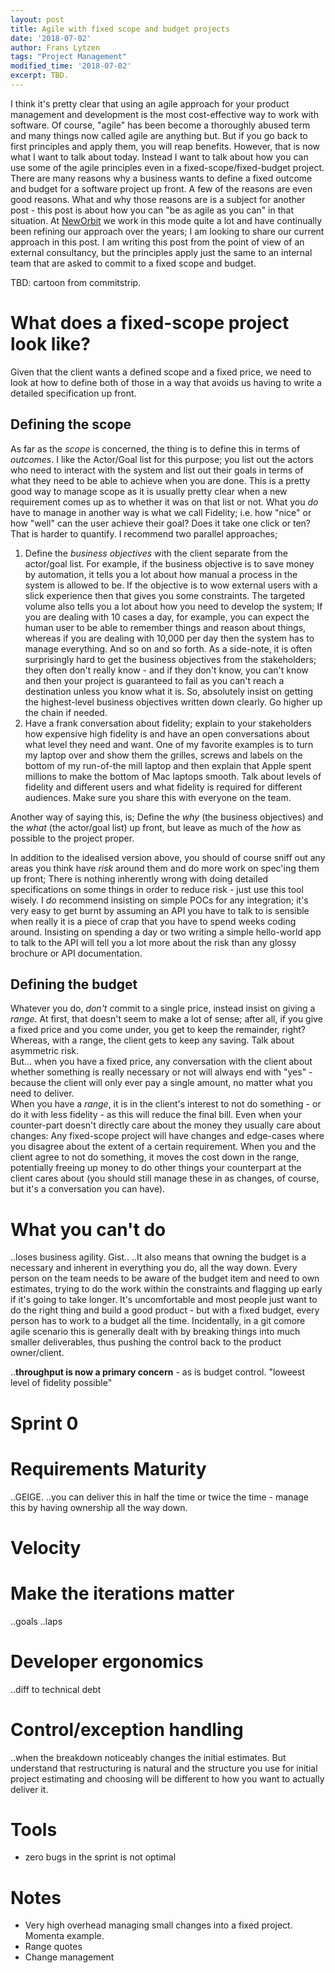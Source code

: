 ```yaml
---
layout: post
title: Agile with fixed scope and budget projects
date: '2018-07-02'
author: Frans Lytzen
tags: "Project Management"
modified_time: '2018-07-02'
excerpt: TBD.
---
```


I think it's pretty clear that using an agile approach for your product management and development is the most cost-effective way to work with software. Of course, "agile" has been become a thoroughly abused term and many things now called agile are anything but. But if you go back to first principles and apply them, you will reap benefits. However, that is now what I want to talk about today. Instead I want to talk about how you can use some of the agile principles even in a fixed-scope/fixed-budget project. There are many reasons why a business wants to define a fixed outcome and budget for a software project up front. A few of the reasons are even good reasons. What and why those reasons are is a subject for another post - this post is about how you can "be as agile as you can" in that situation. At [NewOrbit](https://neworbit.co.uk) we work in this mode quite a lot and have continually been refining our approach over the years; I am looking to share our current approach in this post. I am writing this post from the point of view of an external consultancy, but the principles apply just the same to an internal team that are asked to commit to a fixed scope and budget.

TBD: cartoon from commitstrip.

# What does a fixed-scope project look like?
Given that the client wants a defined scope and a fixed price, we need to look at how to define both of those in a way that avoids us having to write a detailed specification up front. 

## Defining the scope
As far as the *scope* is concerned, the thing is to define this in terms of *outcomes*. I like the Actor/Goal list for this purpose; you list out the actors who need to interact with the system and list out their goals in terms of what they need to be able to achieve when you are done. This is a pretty good way to manage scope as it is usually pretty clear when a new requirement comes up as to whether it was on that list or not. What you *do* have to manage in another way is what we call Fidelity; i.e. how "nice" or how "well" can the user achieve their goal? Does it take one click or ten? That is harder to quantify. I recommend two parallel approaches;
1. Define the *business objectives* with the client separate from the actor/goal list. For example, if the business objective is to save money by automation, it tells you a lot about how manual a process in the system is allowed to be. If the objective is to wow external users with a slick experience then that gives you some constraints. The targeted volume also tells you a lot about how you need to develop the system; If you are dealing with 10 cases a day, for example, you can expect the human user to be able to remember things and reason about things, whereas if you are dealing with 10,000 per day then the system has to manage everything. And so on and so forth. As a side-note, it is often surprisingly hard to get the business objectives from the stakeholders; they often don't really know - and if they don't know, you can't know and then your project is guaranteed to fail as you can't reach a destination unless you know what it is. So, absolutely insist on getting the highest-level business objectives written down clearly. Go higher up the chain if needed.
2. Have a frank conversation about fidelity; explain to your stakeholders how expensive high fidelity is and have an open conversations about what level they need and want. One of my favorite examples is to turn my laptop over and show them the grilles, screws and labels on the bottom of my run-of-the mill laptop and then explain that Apple spent millions to make the bottom of Mac laptops smooth. Talk about levels of fidelity and different users and what fidelity is required for different audiences. Make sure you share this with everyone on the team.

Another way of saying this, is; Define the *why* (the business objectives) and the *what* (the actor/goal list) up front, but leave as much of the *how* as possible to the project proper.

In addition to the idealised version above, you should of course sniff out any areas you think have *risk* around them and do more work on spec'ing them up front; There is nothing inherently wrong with doing detailed specifications on some things in order to reduce risk - just use this tool wisely. I *do* recommend insisting on simple POCs for any integration; it's very easy to get burnt by assuming an API you have to talk to is sensible when really it is a piece of crap that you have to spend weeks coding around. Insisting on spending a day or two writing a simple hello-world app to talk to the API will tell you a lot more about the risk than any glossy brochure or API documentation. 

## Defining the budget
Whatever you do, *don't* commit to a single price, instead insist on giving a *range*. At first, that doesn't seem to make a lot of sense; after all, if you give a fixed price and you come under, you get to keep the remainder, right? Whereas, with a range, the client gets to keep any saving. Talk about asymmetric risk.  
But... when you have a fixed price, any conversation with the client about whether something is really necessary or not will always end with "yes" - because the client will only ever pay a single amount, no matter what you need to deliver.  
When you have a *range*, it is in the client's interest to not do something - or do it with less fidelity - as this will reduce the final bill. Even when your counter-part doesn't directly care about the money they usually care about changes: Any fixed-scope project will have changes and edge-cases where you disagree about the extent of a certain requirement. When you and the client agree to not do something, it moves the cost down in the range, potentially freeing up money to do other things your counterpart at the client cares about (you should still manage these in as changes, of course, but it's a conversation you can have).



# What you can't do
..loses business agility. Gist..
..It also means that owning the budget is a necessary and inherent in everything you do, all the way down. Every person on the team needs to be aware of the budget item and need to own estimates, trying to do the work within the constraints and flagging up early if it's going to take longer. It's uncomfortable and most people just want to do the right thing and build a good product - but with a fixed budget, every person has to work to a budget all the time. Incidentally, in a git comore agile scenario this is generally dealt with by breaking things into much smaller deliverables, thus pushing the control back to the product owner/client.


..**throughput is now a primary concern** - as is budget control. "loweest level of fidelity possible"

# Sprint 0

# Requirements Maturity
..GEIGE. 
..you can deliver this in half the time or twice the time - manage this by having ownership all the way down.

# Velocity

# Make the iterations matter
..goals
..laps

# Developer ergonomics

..diff to technical debt

# Control/exception handling
..when the breakdown noticeably changes the initial estimates. But understand that restructuring is natural and the structure you use for initial project estimating and choosing will be different to how you want to actually deliver it.

# Tools
- zero bugs in the sprint is not optimal

# Notes
- Very high overhead managing small changes into a fixed project. Momenta example.
- Range quotes
- Change management